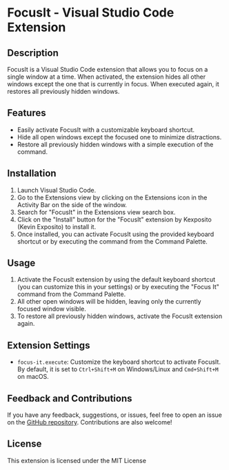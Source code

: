 # FocusIt - Visual Studio Code Extension

## Description

FocusIt is a Visual Studio Code extension that allows you to focus on a single window at a time. When activated, the extension hides all other windows except the one that is currently in focus. When executed again, it restores all previously hidden windows.

## Features

- Easily activate FocusIt with a customizable keyboard shortcut.
- Hide all open windows except the focused one to minimize distractions.
- Restore all previously hidden windows with a simple execution of the command.

## Installation

1. Launch Visual Studio Code.
2. Go to the Extensions view by clicking on the Extensions icon in the Activity Bar on the side of the window.
3. Search for "FocusIt" in the Extensions view search box.
4. Click on the "Install" button for the "FocusIt" extension by Kexposito (Kevin Exposito) to install it.
5. Once installed, you can activate FocusIt using the provided keyboard shortcut or by executing the command from the Command Palette.

## Usage

1. Activate the FocusIt extension by using the default keyboard shortcut (you can customize this in your settings) or by executing the "Focus It" command from the Command Palette.
2. All other open windows will be hidden, leaving only the currently focused window visible.
3. To restore all previously hidden windows, activate the FocusIt extension again.

## Extension Settings

- `focus-it.execute`: Customize the keyboard shortcut to activate FocusIt. By default, it is set to `Ctrl+Shift+M` on Windows/Linux and `Cmd+Shift+M` on macOS.

## Feedback and Contributions

If you have any feedback, suggestions, or issues, feel free to open an issue on the [GitHub repository](https://github.com/kexposito/focus-it). Contributions are also welcome!

## License

This extension is licensed under the MIT License
